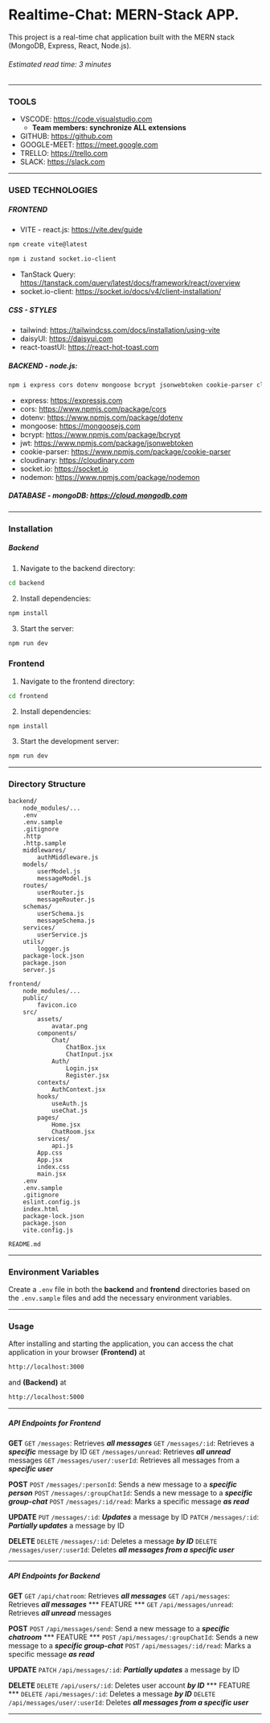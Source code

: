 # Realtime-Chat: MERN-Stack APP.

This project is a real-time chat application built with the MERN stack (MongoDB, Express, React, Node.js).

###### Estimated read time: 3 minutes

---

### TOOLS

- VSCODE: https://code.visualstudio.com
  - **Team members: synchronize ALL extensions**
- GITHUB: https://github.com
- GOOGLE-MEET: https://meet.google.com
- TRELLO: https://trello.com
- SLACK: https://slack.com

---

### USED TECHNOLOGIES

##### FRONTEND

- VITE - react.js: https://vite.dev/guide

```bash
npm create vite@latest
```

```bash
npm i zustand socket.io-client
```

- TanStack Query: https://tanstack.com/query/latest/docs/framework/react/overview
- socket.io-client: https://socket.io/docs/v4/client-installation/

##### CSS - STYLES

- tailwind: https://tailwindcss.com/docs/installation/using-vite
- daisyUI: https://daisyui.com
- react-toastUI: https://react-hot-toast.com

##### BACKEND - node.js:

```bash
npm i express cors dotenv mongoose bcrypt jsonwebtoken cookie-parser cloudinary socket.io && npm i -D nodemon
```

- express: https://expressjs.com
- cors: https://www.npmjs.com/package/cors
- dotenv: https://www.npmjs.com/package/dotenv
- mongoose: https://mongoosejs.com
- bcrypt: https://www.npmjs.com/package/bcrypt
- jwt: https://www.npmjs.com/package/jsonwebtoken
- cookie-parser: https://www.npmjs.com/package/cookie-parser
- cloudinary: https://cloudinary.com
- socket.io: https://socket.io
- nodemon: https://www.npmjs.com/package/nodemon

##### DATABASE - mongoDB: https://cloud.mongodb.com

---

### Installation

##### Backend

1. Navigate to the backend directory:

```bash
cd backend
```

2. Install dependencies:

```bash
npm install
```

3. Start the server:

```bash
npm run dev
```

### Frontend

1. Navigate to the frontend directory:

```bash
cd frontend
```

2. Install dependencies:

```bash
npm install
```

3. Start the development server:

```bash
npm run dev
```

---

### Directory Structure

```plaintext
backend/
    node_modules/...
    .env
    .env.sample
    .gitignore
    .http
    .http.sample
    middlewares/
        authMiddleware.js
    models/
        userModel.js
        messageModel.js
    routes/
        userRouter.js
        messageRouter.js
    schemas/
        userSchema.js
        messageSchema.js
    services/
        userService.js
    utils/
        logger.js
    package-lock.json
    package.json
    server.js

frontend/
    node_modules/...
    public/
        favicon.ico
    src/
        assets/
            avatar.png
        components/
            Chat/
                ChatBox.jsx
                ChatInput.jsx
            Auth/
                Login.jsx
                Register.jsx
        contexts/
            AuthContext.jsx
        hooks/
            useAuth.js
            useChat.js
        pages/
            Home.jsx
            ChatRoom.jsx
        services/
            api.js
        App.css
        App.jsx
        index.css
        main.jsx
    .env
    .env.sample
    .gitignore
    eslint.config.js
    index.html
    package-lock.json
    package.json
    vite.config.js

README.md
```

---

### Environment Variables

Create a `.env` file in both the **backend** and **frontend** directories based on the `.env.sample` files and add the necessary environment variables.

---

### Usage

After installing and starting the application, you can access the chat application in your browser **(Frontend)** at

```bash
http://localhost:3000
```

and **(Backend)** at

```bash
http://localhost:5000
```

---

##### API Endpoints for Frontend

**GET**
`GET` `/messages`: Retrieves **_all messages_**
`GET` `/messages/:id`: Retrieves a **_specific_** message by ID
`GET` `/messages/unread`: Retrieves **_all unread_** messages
`GET` `/messages/user/:userId`: Retrieves all messages from a **_specific user_**

**POST**
`POST` `/messages/:personId`: Sends a new message to a **_specific person_**
`POST` `/messages/:groupChatId`: Sends a new message to a **_specific group-chat_**
`POST` `/messages/:id/read`: Marks a specific message **_as read_**

**UPDATE**
`PUT` `/messages/:id`: **_Updates_** a message by ID
`PATCH` `/messages/:id`: **_Partially updates_** a message by ID

**DELETE**
`DELETE` `/messages/:id`: Deletes a message **_by ID_**
`DELETE` `/messages/user/:userId`: Deletes **_all messages from a specific user_**

---

##### API Endpoints for Backend

**GET**
`GET` `/api/chatroom`: Retrieves **_all messages_**
`GET` `/api/messages`: Retrieves **_all messages_**
*** FEATURE ***
`GET` `/api/messages/unread`: Retrieves **_all unread_** messages

**POST**
`POST` `/api/messages/send`: Send a new message to a **_specific chatroom_**
*** FEATURE ***
`POST` `/api/messages/:groupChatId`: Sends a new message to a **_specific group-chat_**
`POST` `/api/messages/:id/read`: Marks a specific message **_as read_**

**UPDATE**
`PATCH` `/api/messages/:id`: **_Partially updates_** a message by ID

**DELETE**
`DELETE` `/api/users/:id`: Deletes user account **_by ID_**
*** FEATURE ***
`DELETE` `/api/messages/:id`: Deletes a message **_by ID_**
`DELETE` `/api/messages/user/:userId`: Deletes **_all messages from a specific user_**

---
